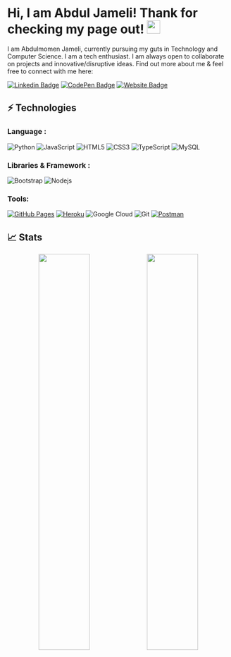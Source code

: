 # Hi, I am Abdul Jameli! Thank for checking my page out! <img src="https://raw.githubusercontent.com/aemmadi/aemmadi/master/wave.gif" width="30px">

I am Abdulmomen Jameli, currently pursuing my guts in Technology and Computer Science. I am a tech enthusiast. I am always open to collaborate on projects and innovative/disruptive ideas. Find out more about me & feel free to connect with me here:

[![Linkedin Badge](https://img.shields.io/badge/-AbdulJameli-blue?style=for-the-badge&logo=LinkedIn&logoColor=white)](https://www.linkedin.com/in/abdulmomen-jameli-28428312a/)
[![CodePen Badge](https://img.shields.io/badge/-Farctated-blue?style=for-the-badge&logo=CodePen&logoColor=black&link=https://codepen.io/Farctated)](https://codepen.io/Farctated)
[![Website Badge](https://img.shields.io/badge/-Portfolio-black?style=for-the-badge&logo=CodePen&logoColor=white&link=https://https://farctated.github.io/)](https://farctated.github.io/)

## ⚡ Technologies

### Language :

![Python](https://img.shields.io/badge/-Python-blue?style=for-the-badge&logo=Python&logoColor=white)
![JavaScript](https://img.shields.io/badge/-JavaScript-black?style=flat-square&logo=javascript)
![HTML5](https://img.shields.io/badge/-HTML5-E34F26?style=flat-square&logo=html5&logoColor=white)
![CSS3](https://img.shields.io/badge/-CSS3-1572B6?style=flat-square&logo=css3)
![TypeScript](https://img.shields.io/badge/-TypeScript-007ACC?style=flat-square&logo=typescript)
![MySQL](https://img.shields.io/badge/-MySQL-black?style=flat-square&logo=mysql)
### Libraries & Framework :

![Bootstrap](https://img.shields.io/badge/-Bootstrap-563D7C?style=for-the-badge&logo=bootstrap)
![Nodejs](https://img.shields.io/badge/-Nodejs-black?style=for-the-badge&logo=Node.js)

### Tools:

<a href="#"><img alt="GitHub Pages" src="https://img.shields.io/badge/GitHub%20Pages-%23327FC7.svg?logo=github&logoColor=white"></a> 
<a href="#"><img alt="Heroku" src="https://img.shields.io/badge/Heroku%20-%23430098.svg?logo=heroku&logoColor=white"></a>
![Google Cloud](https://img.shields.io/badge/Google%20Cloud-black?style=flat-square&logo=google-cloud)
![Git](https://img.shields.io/badge/-Git-black?style=flat-square&logo=git)
<a href="#"><img alt="Postman" src="https://img.shields.io/badge/Postman-FF6C37?logo=postman&logoColor=white"></a>

## 📈 Stats

<p align="center">
  <img width="48%" src="https://github-readme-stats.vercel.app/api?username=Farctated&show_icons=true&theme=tokyonight" />
  <img width="48%" src="https://github-readme-streak-stats.herokuapp.com/?user=Farctated&theme=tokyonight" />
</p>

<br>
